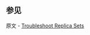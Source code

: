 ## 参见

原文 - [Troubleshoot Replica Sets]( https://docs.mongodb.com/manual/tutorial/troubleshoot-replica-sets/ )

